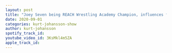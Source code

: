 ```yaml
---
layout: post
title: "Joey Seven being REACH Wrestling Academy Champion, influences from UK's best, Wrestling Camps & more"
date: 2020-09-01
categories: kurt-johansson-show
author: kurt-johansson
spotify_track_id: 
youtube_video_id: 3KsMkl4m5ZA
apple_track_id: 
---
```

